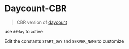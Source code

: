 # Daycount-CBR
>CBR version of [daycount](https://github.com/TISUnion/daycount)

use `##day` to active

Edit the constants `START_DAY` and `SERVER_NAME` to customize